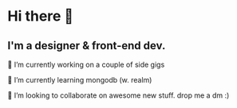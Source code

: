 # Hi there 👋
## I'm a designer & front-end dev.

🔭 I’m currently working on a couple of side gigs

🌱 I’m currently learning mongodb (w. realm)

👯 I’m looking to collaborate on awesome new stuff. drop me a dm :)
